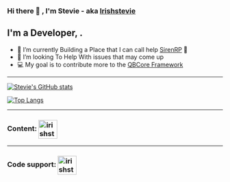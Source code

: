### Hi there 👋 , I'm Stevie - aka [Irishstevie][website]

## I'm a Developer, .

- 🌱 I’m currently Building a Place that I can call help [SirenRP][discord1] 🤣
- 👯 I’m looking To Help With issues that may come up
- 💻 My goal is to contribute more to the [QBCore Framework][QBCore]

---

[![Stevie's GitHub stats](https://github-readme-stats.vercel.app/api?username=irishstevie&theme=radical)](https://github.com/irishstevie)

[![Top Langs](https://github-readme-stats.vercel.app/api/top-langs/?username=irishstevie&layout=compact&theme=radical)](https://github.com/irishstevie)

---

### Content: [<img align="center" alt="irishstevie | YouTube" width="44px" src="https://cdn.jsdelivr.net/npm/simple-icons@v3/icons/youtube.svg" />][youtube]

---

### Code support: [<img align="center" alt="irishstevie | Twitter" width="44px" src="https://cdn.jsdelivr.net/npm/simple-icons@v3/icons/discord.svg" />][discord]


[website]: https://discord.gg/Uf3pycqG/
[QBCore]: https://discord.gg/qbcore
[discord]: https://discord.gg/Uf3pycqG
[youtube]: https://www.youtube.com/channel/UCZ2DuNMYTba13oDO_UX6HZg
[discord1]: https://discord.gg/sirenrp
